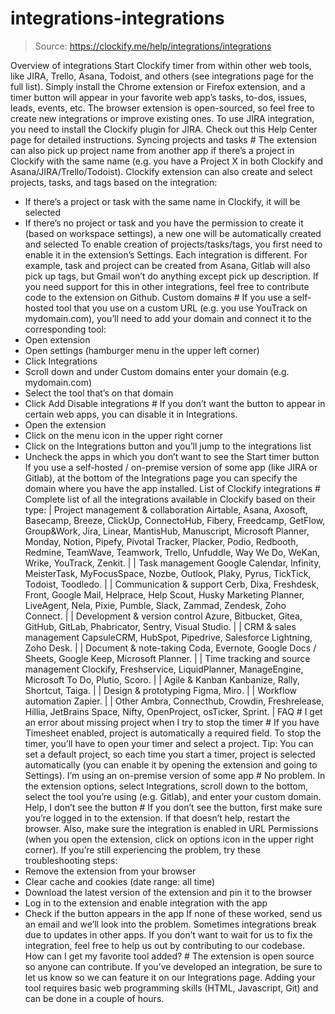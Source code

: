 # integrations-integrations

> Source: https://clockify.me/help/integrations/integrations

Overview of integrations
Start Clockify timer from within other web tools, like JIRA, Trello, Asana, Todoist, and others (see integrations page for the full list).
Simply install the Chrome extension or Firefox extension, and a timer button will appear in your favorite web app’s tasks, to-dos, issues, leads, events, etc.
The browser extension is open-sourced, so feel free to create new integrations or improve existing ones.
To use JIRA integration, you need to install the Clockify plugin for JIRA. Check out this Help Center page for detailed instructions.
Syncing projects and tasks #
The extension can also pick up project name from another app if there’s a project in Clockify with the same name (e.g. you have a Project X in both Clockify and Asana/JIRA/Trello/Todoist).
Clockify extension can also create and select projects, tasks, and tags based on the integration:
- If there’s a project or task with the same name in Clockify, it will be selected
- If there’s no project or task and you have the permission to create it (based on workspace settings), a new one will be automatically created and selected
To enable creation of projects/tasks/tags, you first need to enable it in the extension’s Settings.
Each integration is different. For example, task and project can be created from Asana, Gitlab will also pick up tags, but Gmail won’t do anything except pick up description.
If you need support for this in other integrations, feel free to contribute code to the extension on Github.
Custom domains #
If you use a self-hosted tool that you use on a custom URL (e.g. you use YouTrack on mydomain.com), you’ll need to add your domain and connect it to the corresponding tool:
- Open extension
- Open settings (hamburger menu in the upper left corner)
- Click Integrations
- Scroll down and under Custom domains enter your domain (e.g. mydomain.com)
- Select the tool that’s on that domain
- Click Add
Disable integrations #
If you don’t want the button to appear in certain web apps, you can disable it in Integrations.
- Open the extension
- Click on the menu icon in the upper right corner
- Click on the Integrations button and you’ll jump to the integrations list
- Uncheck the apps in which you don’t want to see the Start timer button
If you use a self-hosted / on-premise version of some app (like JIRA or Gitlab), at the bottom of the Integrations page you can specify the domain where you have the app installed.
List of Clockify integrations #
Complete list of all the integrations available in Clockify based on their type:
| Project management & collaboration Airtable, Asana, Axosoft, Basecamp, Breeze, ClickUp, ConnectoHub, Fibery, Freedcamp, GetFlow, Group&Work, Jira, Linear, MantisHub, Manuscript, Microsoft Planner, Monday, Notion, Pipefy, Pivotal Tracker, Placker, Podio, Redbooth, Redmine, TeamWave, Teamwork, Trello, Unfuddle, Way We Do, WeKan, Wrike, YouTrack, Zenkit. |
| Task management Google Calendar, Infinity, MeisterTask, MyFocusSpace, Nozbe, Outlook, Plaky, Pyrus, TickTick, Todoist, Toodledo. |
| Communication & support Cerb, Dixa, Freshdesk, Front, Google Mail, Helprace, Help Scout, Husky Marketing Planner, LiveAgent, Nela, Pixie, Pumble, Slack, Zammad, Zendesk, Zoho Connect. |
| Development & version control Azure, Bitbucket, Gitea, GitHub, GitLab, Phabricator, Sentry, Visual Studio. |
| CRM & sales management CapsuleCRM, HubSpot, Pipedrive, Salesforce Lightning, Zoho Desk. |
| Document & note-taking Coda, Evernote, Google Docs / Sheets, Google Keep, Microsoft Planner. |
| Time tracking and source management Clockify, Freshservice, LiquidPlanner, ManageEngine, Microsoft To Do, Plutio, Scoro. |
| Agile & Kanban Kanbanize, Rally, Shortcut, Taiga. |
| Design & prototyping Figma, Miro. |
| Workflow automation Zapier. |
| Other Ambra, Connecthub, Crowdin, Freshrelease, Hillia, JetBrains Space, Nifty, OpenProject, osTicker, Sprint. |
FAQ #
I get an error about missing project when I try to stop the timer #
If you have Timesheet enabled, project is automatically a required field. To stop the timer, you’ll have to open your timer and select a project.
Tip: You can set a default project, so each time you start a timer, project is selected automatically (you can enable it by opening the extension and going to Settings).
I’m using an on-premise version of some app #
No problem. In the extension options, select Integrations, scroll down to the bottom, select the tool you’re using (e.g. Gitlab), and enter your custom domain.
Help, I don’t see the button #
If you don’t see the button, first make sure you’re logged in to the extension. If that doesn’t help, restart the browser. Also, make sure the integration is enabled in URL Permissions (when you open the extension, click on options icon in the upper right corner).
If you’re still experiencing the problem, try these troubleshooting steps:
- Remove the extension from your browser
- Clear cache and cookies (date range: all time)
- Download the latest version of the extension and pin it to the browser
- Log in to the extension and enable integration with the app
- Check if the button appears in the app
If none of these worked, send us an email and we’ll look into the problem. Sometimes integrations break due to updates in other apps. If you don’t want to wait for us to fix the integration, feel free to help us out by contributing to our codebase.
How can I get my favorite tool added? #
The extension is open source so anyone can contribute. If you’ve developed an integration, be sure to let us know so we can feature it on our Integrations page.
Adding your tool requires basic web programming skills (HTML, Javascript, Git) and can be done in a couple of hours.